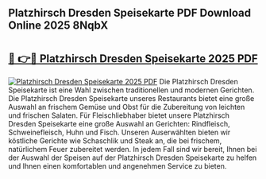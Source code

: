 ## Platzhirsch Dresden Speisekarte PDF Download Online 2025 8NqbX

# <h2><a href="http://gc5e06j.nevu.top/?p=Platzhirsch+Dresden+Speisekarte">🔗 👉🔴 Platzhirsch Dresden Speisekarte 2025 PDF</a></h2>

[![Platzhirsch Dresden Speisekarte 2025 PDF](https://i.imgur.com/dBaPXMq.png)](http://gc5e06j.nevu.top/?p=Platzhirsch+Dresden+Speisekarte)
Die Platzhirsch Dresden Speisekarte ist eine Wahl zwischen traditionellen und modernen Gerichten. Die Platzhirsch Dresden Speisekarte unseres Restaurants bietet eine große Auswahl an frischem Gemüse und Obst für die Zubereitung von leichten und frischen Salaten. Für Fleischliebhaber bietet unsere Platzhirsch Dresden Speisekarte eine große Auswahl an Gerichten: Rindfleisch, Schweinefleisch, Huhn und Fisch. Unseren Auserwählten bieten wir köstliche Gerichte wie Schaschlik und Steak an, die bei frischem, natürlichem Feuer zubereitet werden. In jedem Fall sind wir bereit, Ihnen bei der Auswahl der Speisen auf der Platzhirsch Dresden Speisekarte zu helfen und Ihnen einen komfortablen und angenehmen Service zu bieten.
